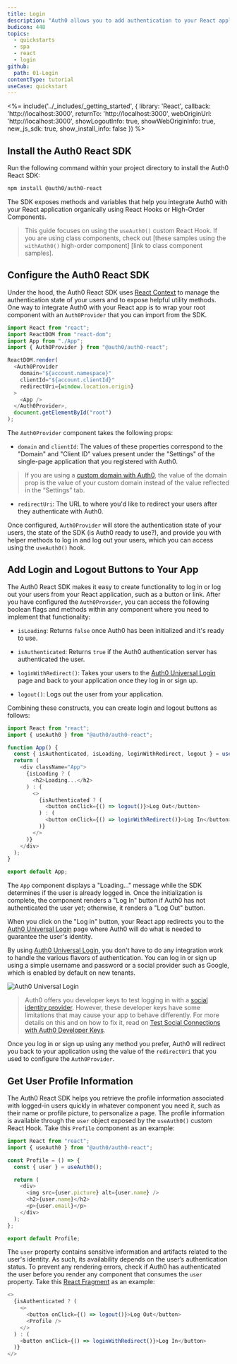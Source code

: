 ```yaml
---
title: Login
description: "Auth0 allows you to add authentication to your React application quickly and to gain access to user profile information. This guide demonstrates how to integrate Auth0 with any new or existing React application using the Auth0 React SDK."
budicon: 448
topics:
  - quickstarts
  - spa
  - react
  - login
github:
  path: 01-Login
contentType: tutorial
useCase: quickstart
---
```

<!-- markdownlint-disable MD002 MD034 MD041 -->

<%= include('../_includes/_getting_started', { library: 'React', callback: 'http://localhost:3000', returnTo: 'http://localhost:3000', webOriginUrl: 'http://localhost:3000', showLogoutInfo: true, showWebOriginInfo: true, new_js_sdk: true, show_install_info: false }) %>

## Install the Auth0 React SDK

Run the following command within your project directory to install the Auth0 React SDK:

```bash
npm install @auth0/auth0-react
```

The SDK exposes methods and variables that help you integrate Auth0 with your React application organically using React Hooks or High-Order Components.

> This guide focuses on using the `useAuth0()` custom React Hook. If you are using class components, check out [these samples using the `withAuth0()` high-order component] [link to class component samples].  

## Configure the Auth0 React SDK

Under the hood, the Auth0 React SDK uses [React Context](https://reactjs.org/docs/context.html) to manage the authentication state of your users and to expose helpful utility methods. One way to integrate Auth0 with your React app is to wrap your root component with an `Auth0Provider` that you can import from the SDK.

```javascript
import React from "react";
import ReactDOM from "react-dom";
import App from "./App";
import { Auth0Provider } from "@auth0/auth0-react";

ReactDOM.render(
  <Auth0Provider
    domain="${account.namespace}"
    clientId="${account.clientId}"
    redirectUri={window.location.origin}
  >
    <App />
  </Auth0Provider>,
  document.getElementById("root")
);
```

The `Auth0Provider` component takes the following props:

- `domain` and `clientId`: The values of these properties correspond to the "Domain" and "Client ID" values present under the "Settings" of the single-page application that you registered with Auth0.

> If you are using a [custom domain with Auth0](https://auth0.com/docs/custom-domains), the value of the domain prop is the value of your custom domain instead of the value reflected in the “Settings” tab.

- `redirectUri`: The URL to where you'd like to redirect your users after they authenticate with Auth0. 

Once configured, `Auth0Provider` will store the authentication state of your users, the state of the SDK (is Auth0 ready to use?), and provide you with helper methods to log in and log out your users, which you can access using the `useAuth0()` hook.

## Add Login and Logout Buttons to Your App

The Auth0 React SDK makes it easy to create functionality to log in or log out your users from your React application, such as a button or link. After you have configured the `Auth0Provider`, you can access the following boolean flags and methods within any component where you need to implement that functionality:

- `isLoading`: Returns `false` once Auth0 has been initialized and it's ready to use.

- `isAuthenticated`: Returns `true` if the Auth0 authentication server has authenticated the user.

- `loginWithRedirect()`: Takes your users to the [Auth0 Universal Login](https://auth0.com/docs/universal-login) page and back to your application once they log in or sign up.

- `logout()`: Logs out the user from your application.

Combining these constructs, you can create login and logout buttons as follows:

```javascript
import React from "react";
import { useAuth0 } from "@auth0/auth0-react";

function App() {
  const { isAuthenticated, isLoading, loginWithRedirect, logout } = useAuth0();
  return (
    <div className="App">
      {isLoading ? (
        <h2>Loading...</h2>
      ) : (
        <>
          {isAuthenticated ? (
            <button onClick={() => logout()}>Log Out</button>
          ) : (
            <button onClick={() => loginWithRedirect()}>Log In</button>
          )}
        </>
      )}
    </div>
  );
}

export default App;
```

The `App` component displays a "Loading..." message while the SDK determines if the user is already logged in. Once the initialization is complete, the component renders a "Log In" button if Auth0 has not authenticated the user yet; otherwise, it renders a "Log Out" button.

When you click on the "Log in" button, your React app redirects you to the [Auth0 Universal Login](https://auth0.com/universal-login) page where Auth0 will do what is needed to guarantee the user's identity.

By using [Auth0 Universal Login](https://auth0.com/docs/universal-login), you don't have to do any integration work to handle the various flavors of authentication. You can log in or sign up using a simple username and password or a social provider such as Google, which is enabled by default on new tenants.

![Auth0 Universal Login](https://cdn.auth0.com/blog/universal-login/lightweight-login.png)

> Auth0 offers you developer keys to test logging in with a [social identity provider](https://auth0.com/docs/connections/identity-providers-social). However, these developer keys have some limitations that may cause your app to behave differently. For more details on this and on how to fix it, read on [Test Social Connections with Auth0 Developer Keys](https://auth0.com/docs/connections/social/devkeys#limitations-of-developer-keys).

Once you log in or sign up using any method you prefer, Auth0 will redirect you back to your application using the value of the `redirectUri` that you used to configure the `Auth0Provider`.

## Get User Profile Information

The Auth0 React SDK helps you retrieve the profile information associated with logged-in users quickly in whatever component you need it, such as their name or profile picture, to personalize a page. The profile information is available through the `user` object exposed by the `useAuth0()` custom React Hook. Take this `Profile` component as an example:

```javascript
import React from "react";
import { useAuth0 } from "@auth0/auth0-react";

const Profile = () => {
  const { user } = useAuth0();

  return (
    <div>
      <img src={user.picture} alt={user.name} />
      <h2>{user.name}</h2>
      <p>{user.email}</p>
    </div>
  );
};

export default Profile;
```

The `user` property contains sensitive information and artifacts related to the user's identity. As such, its availability depends on the user’s authentication status. To prevent any rendering errors, check if Auth0 has authenticated the user before you render any component that consumes the `user` property. Take this [React Fragment](https://reactjs.org/docs/fragments.html) as an example:

```javascript
<>
  {isAuthenticated ? (
    <>
      <button onClick={() => logout()}>Log Out</button>
      <Profile />
    </>
  ) : (
    <button onClick={() => loginWithRedirect()}>Log In</button>
  )}
</>
```                                                      